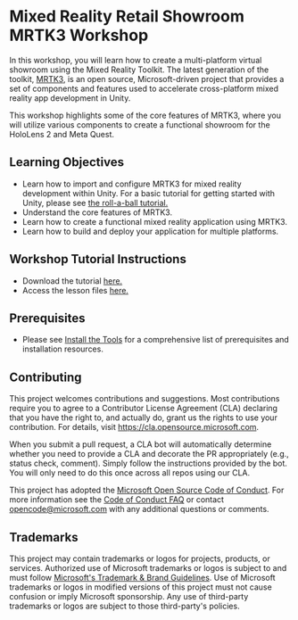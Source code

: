 # Mixed Reality Retail Showroom MRTK3 Workshop

In this workshop, you will learn how to create a multi-platform virtual showroom using the Mixed Reality Toolkit. The latest generation of the toolkit, [MRTK3](https://docs.microsoft.com/en-us/windows/mixed-reality/mrtk-unity/mrtk3-overview/), is an open source, Microsoft-driven project that provides a set of components and features used to accelerate cross-platform mixed reality app development in Unity. 

This workshop highlights some of the core features of MRTK3, where you will utilize various components to create a functional showroom for the HoloLens 2 and Meta Quest.

## Learning Objectives
- Learn how to import and configure MRTK3 for mixed reality development within Unity. For a basic tutorial for getting started with Unity, please see [the roll-a-ball tutorial.](https://learn.unity.com/project/roll-a-ball) 
- Understand the core features of MRTK3.
- Learn how to create a functional mixed reality application using MRTK3.
- Learn how to build and deploy your application for multiple platforms.

## Workshop Tutorial Instructions
- Download the tutorial [here.](https://github.com/microsoft/MR_RetailExperienceWorkshop/releases/tag/v0.2)
- Access the lesson files [here.](0-overview.md)

## Prerequisites
- Please see [Install the Tools](https://docs.microsoft.com/en-us/windows/mixed-reality/develop/install-the-tools) for a comprehensive list of prerequisites and installation resources.

## Contributing

This project welcomes contributions and suggestions.  Most contributions require you to agree to a
Contributor License Agreement (CLA) declaring that you have the right to, and actually do, grant us
the rights to use your contribution. For details, visit https://cla.opensource.microsoft.com.

When you submit a pull request, a CLA bot will automatically determine whether you need to provide
a CLA and decorate the PR appropriately (e.g., status check, comment). Simply follow the instructions
provided by the bot. You will only need to do this once across all repos using our CLA.

This project has adopted the [Microsoft Open Source Code of Conduct](https://opensource.microsoft.com/codeofconduct/).
For more information see the [Code of Conduct FAQ](https://opensource.microsoft.com/codeofconduct/faq/) or
contact [opencode@microsoft.com](mailto:opencode@microsoft.com) with any additional questions or comments.

## Trademarks

This project may contain trademarks or logos for projects, products, or services. Authorized use of Microsoft 
trademarks or logos is subject to and must follow 
[Microsoft's Trademark & Brand Guidelines](https://www.microsoft.com/en-us/legal/intellectualproperty/trademarks/usage/general).
Use of Microsoft trademarks or logos in modified versions of this project must not cause confusion or imply Microsoft sponsorship.
Any use of third-party trademarks or logos are subject to those third-party's policies.
